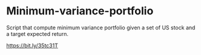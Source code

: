 # Minimum-variance-portfolio

Script that compute minimum variance portfolio given a set of US stock and a target expected return.

https://bit.ly/35tc31T
